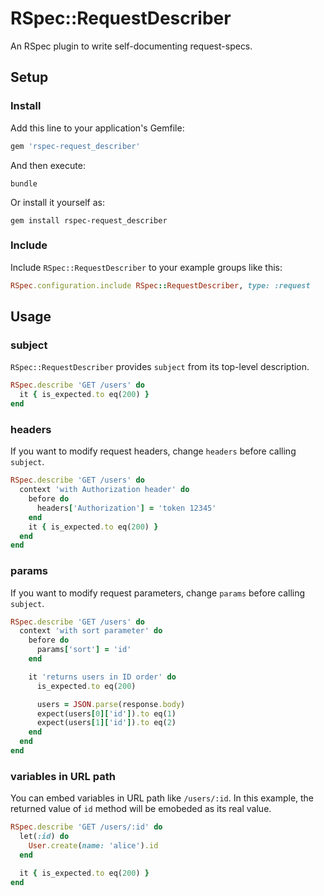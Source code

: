 # RSpec::RequestDescriber

An RSpec plugin to write self-documenting request-specs.

## Setup

### Install

Add this line to your application's Gemfile:

```ruby
gem 'rspec-request_describer'
```

And then execute:

```
bundle
```

Or install it yourself as:

```
gem install rspec-request_describer
```

### Include

Include `RSpec::RequestDescriber` to your example groups like this:

```ruby
RSpec.configuration.include RSpec::RequestDescriber, type: :request
```

## Usage

### subject

`RSpec::RequestDescriber` provides `subject` from its top-level description.

```ruby
RSpec.describe 'GET /users' do
  it { is_expected.to eq(200) }
end
```

### headers

If you want to modify request headers, change `headers` before calling `subject`.

```ruby
RSpec.describe 'GET /users' do
  context 'with Authorization header' do
    before do
      headers['Authorization'] = 'token 12345'
    end
    it { is_expected.to eq(200) }
  end
end
```

### params

If you want to modify request parameters, change `params` before calling `subject`.

```ruby
RSpec.describe 'GET /users' do
  context 'with sort parameter' do
    before do
      params['sort'] = 'id'
    end

    it 'returns users in ID order' do
      is_expected.to eq(200)

      users = JSON.parse(response.body)
      expect(users[0]['id']).to eq(1)
      expect(users[1]['id']).to eq(2)
    end
  end
end
```

### variables in URL path

You can embed variables in URL path like `/users/:id`.
In this example, the returned value of `id` method will be emobeded as its real value.

```ruby
RSpec.describe 'GET /users/:id' do
  let(:id) do
    User.create(name: 'alice').id
  end

  it { is_expected.to eq(200) }
end
```
